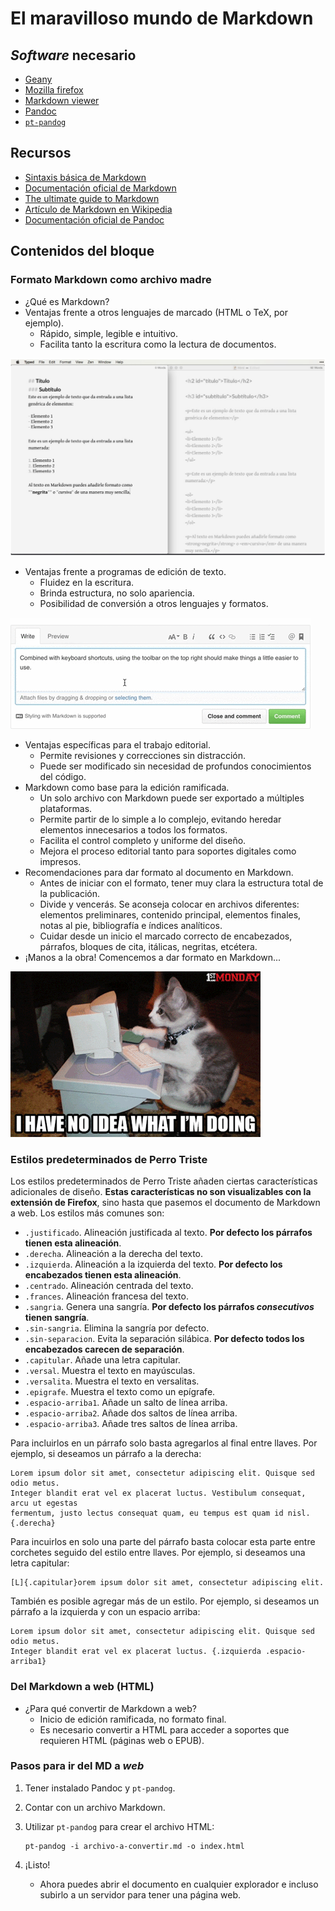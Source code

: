 # El maravilloso mundo de Markdown

## *Software* necesario

* [Geany](http://www.geany.org/)
* [Mozilla firefox](https://www.mozilla.org/en-US/firefox/new/)
* [Markdown viewer](https://addons.mozilla.org/en-US/firefox/addon/markdown-viewer/)
* [Pandoc](http://pandoc.org/)
* [`pt-pandog`](https://github.com/ColectivoPerroTriste/Herramientas/tree/master/Archivo-madre/1-Pandog)

## Recursos

* [Sintaxis básica de Markdown](https://github.com/adam-p/markdown-here/wiki/Markdown-Cheatsheet)
* [Documentación oficial de Markdown](https://daringfireball.net/projects/markdown/syntax)
* [The ultimate guide to Markdown](https://blog.ghost.org/markdown/)
* [Artículo de Markdown en Wikipedia](https://es.wikipedia.org/wiki/Markdown)
* [Documentación oficial de Pandoc](http://pandoc.org/getting-started.html)

## Contenidos del bloque

### Formato Markdown como archivo madre

* ¿Qué es Markdown?
* Ventajas frente a otros lenguajes de marcado (HTML o TeX, por ejemplo).
	* Rápido, simple, legible e intuitivo.
	* Facilita tanto la escritura como la lectura de documentos.

![](recursos/img05-01.png)

* Ventajas frente a programas de edición de texto.
	* Fluidez en la escritura.
	* Brinda estructura, no solo apariencia.
	* Posibilidad de conversión a otros lenguajes y formatos.

![](recursos/gif05-01.gif)

* Ventajas específicas para el trabajo editorial.
	* Permite revisiones y correcciones sin distracción.
	* Puede ser modificado sin necesidad de profundos conocimientos del código.
* Markdown como base para la edición ramificada.
	* Un solo archivo con Markdown puede ser exportado a múltiples plataformas.
	* Permite partir de lo simple a lo complejo, evitando heredar elementos innecesarios a todos los formatos.
	* Facilita el control completo y uniforme del diseño.
	* Mejora el proceso editorial tanto para soportes digitales como impresos.
* Recomendaciones para dar formato al documento en Markdown.
	* Antes de iniciar con el formato, tener muy clara la estructura total de la publicación.
	* Divide y vencerás. Se aconseja colocar en archivos diferentes: elementos preliminares, contenido principal, elementos finales, notas al pie, bibliografía e índices analíticos.
	* Cuidar desde un inicio el marcado correcto de encabezados, párrafos, bloques de cita, itálicas, negritas, etcétera.
* ¡Manos a la obra! Comencemos a dar formato en Markdown...

![](recursos/gif05-02.gif)

### Estilos predeterminados de Perro Triste

Los estilos predeterminados de Perro Triste añaden ciertas características adicionales de diseño.
**Estas características no son visualizables con la extensión de Firefox**, sino hasta que pasemos el
documento de Markdown a web. Los estilos más comunes son:

* `.justificado`. Alineación justificada al texto. **Por defecto los párrafos tienen esta alineación**.
* `.derecha`. Alineación a la derecha del texto.
* `.izquierda`. Alineación a la izquierda del texto. **Por defecto los encabezados tienen esta alineación**.
* `.centrado`. Alineación centrada del texto.
* `.frances`. Alineación francesa del texto.
* `.sangria`. Genera una sangría. **Por defecto los párrafos *consecutivos* tienen sangría**.
* `.sin-sangria`. Elimina la sangría por defecto.
* `.sin-separacion`. Evita la separación silábica. **Por defecto todos los encabezados carecen de separación**.
* `.capitular`. Añade una letra capitular.
* `.versal`. Muestra el texto en mayúsculas.
* `.versalita`. Muestra el texto en versalitas.
* `.epigrafe`. Muestra el texto como un epígrafe.
* `.espacio-arriba1`. Añade un salto de línea arriba.
* `.espacio-arriba2`. Añade dos saltos de línea arriba.
* `.espacio-arriba3`. Añade tres saltos de línea arriba.

Para incluirlos en un párrafo solo basta agregarlos al final entre llaves.
Por ejemplo, si deseamos un párrafo a la derecha:

```
Lorem ipsum dolor sit amet, consectetur adipiscing elit. Quisque sed odio metus. 
Integer blandit erat vel ex placerat luctus. Vestibulum consequat, arcu ut egestas 
fermentum, justo lectus consequat quam, eu tempus est quam id nisl. {.derecha}
```

Para incuirlos en solo una parte del párrafo basta colocar esta parte entre corchetes
seguido del estilo entre llaves. Por ejemplo, si deseamos una letra capitular:

```
[L]{.capitular}orem ipsum dolor sit amet, consectetur adipiscing elit.
```

También es posible agregar más de un estilo. Por ejemplo, si deseamos un párrafo
a la izquierda y con un espacio arriba:

```
Lorem ipsum dolor sit amet, consectetur adipiscing elit. Quisque sed odio metus. 
Integer blandit erat vel ex placerat luctus. {.izquierda .espacio-arriba1}
```

### Del Markdown a web (HTML)

* ¿Para qué convertir de Markdown a web?
	* Inicio de edición ramificada, no formato final.
	* Es necesario convertir a HTML para acceder a soportes que requieren HTML (páginas web o EPUB).

### Pasos para ir del MD a *web*

1. Tener instalado Pandoc y `pt-pandog`.
2. Contar con un archivo Markdown.
3. Utilizar `pt-pandog` para crear el archivo HTML:

    ```
    pt-pandog -i archivo-a-convertir.md -o index.html
    ```

8. ¡Listo!
	* Ahora puedes abrir el documento en cualquier explorador e incluso
	subirlo a un servidor para tener una página web.

